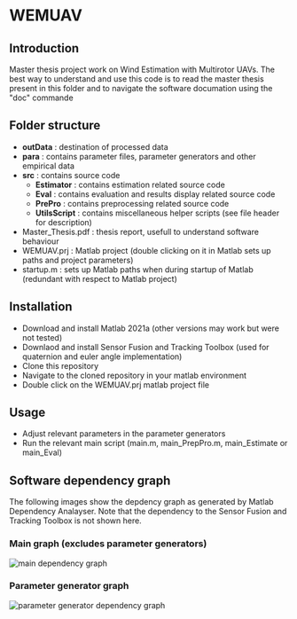 # WEMUAV
## Introduction
Master thesis project work on Wind Estimation with Multirotor UAVs. The best way to understand and use this code is to read the master thesis present in this folder and to navigate the software documation using the "doc" commande 

## Folder structure 
- **outData** : destination of processed data
- **para** : contains parameter files, parameter generators and other empirical data
- **src** : contains source code
	- **Estimator** : contains estimation related source code
	- **Eval** : contains evaluation and results display related source code
	- **PrePro** : contains preprocessing related source code
	- **UtilsScript** : contains miscellaneous helper scripts (see file header for description)
- Master_Thesis.pdf : thesis report, usefull to understand software behaviour
- WEMUAV.prj : Matlab project (double clicking on it in Matlab sets up paths and project parameters)
- startup.m : sets up Matlab paths when during startup of Matlab (redundant with respect to Matlab project)

## Installation
- Download and install Matlab 2021a (other versions may work but were not tested)
- Downlaod and install Sensor Fusion and Tracking Toolbox (used for quaternion and euler angle implementation)
- Clone this repository
- Navigate to the cloned repository in your matlab environment
- Double click on the WEMUAV.prj matlab project file 

## Usage
- Adjust relevant parameters in the parameter generators
- Run the relevant main script (main.m, main\_PrepPro.m, main\_Estimate or main\_Eval)

## Software dependency graph
The following images show the depdency graph as generated by Matlab Dependency Analayser. Note that the dependency to the Sensor Fusion and Tracking Toolbox is not shown here.
### Main graph (excludes parameter generators)
![main dependency graph](https://github.com/meierkilian/MasterThesisReport/blob/main/figures/dependancyGraph_main.PNG)
### Parameter generator graph
![parameter generator dependency graph](https://github.com/meierkilian/MasterThesisReport/blob/main/figures/dependancyGraph_para.PNG)
